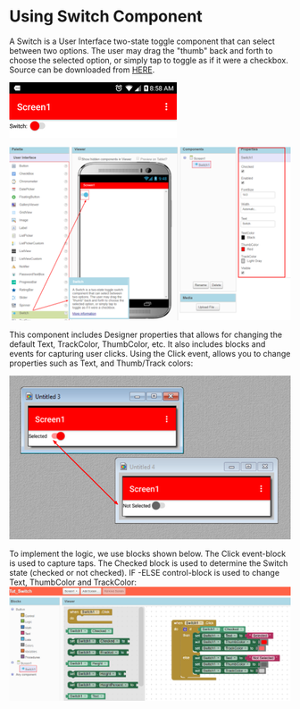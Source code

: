 # Using Switch Component

A Switch is a User Interface two-state toggle component that can select between two options. The user may drag the "thumb" back and forth to choose the selected option, or simply tap to toggle as if it were a checkbox. Source can be downloaded from [HERE](http://AppyBuilder.com/tutorials/switch/Tut_Switch.aia).

![](/assets/tutSwitch3.png)

![](/assets/tutSwitch1.png)

This component includes Designer properties that allows for changing the default Text, TrackColor, ThumbColor, etc. It also includes blocks and events for capturing user clicks. Using the Click event, allows you to change properties such as Text, and Thumb/Track colors:

![](/assets/tutSwitch5.png)

To implement the logic, we use blocks shown below. The Click event-block is used to capture taps. The Checked block is used to determine the Switch state \(checked or not checked\). IF -ELSE control-block is used to change Text, ThumbColor and TrackColor:![](/assets/tutSwitch4.png)

